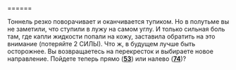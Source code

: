 ======

Тоннель резко поворачивает и оканчивается тупиком. Но в полутьме вы не заметили, что ступили в лужу на самом углу. И только сильная боль там, где капли жидкости попали на кожу, заставила обратить на это внимание (потеряйте 2 СИЛЫ). Что ж, в будущем лучше быть осторожнее. Вы возвращаетесь на перекресток и выбираете новое направление. Пойдете теперь прямо ([**53**](#n_53)) или налево ([**74**](#n_74))?

